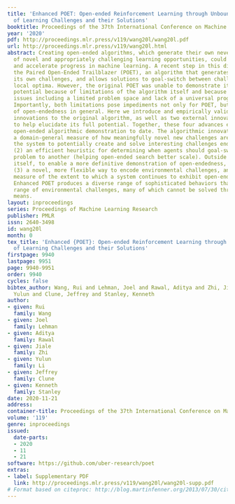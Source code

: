 ```yaml
---
title: 'Enhanced POET: Open-ended Reinforcement Learning through Unbounded Invention
  of Learning Challenges and their Solutions'
booktitle: Proceedings of the 37th International Conference on Machine Learning
year: '2020'
pdf: http://proceedings.mlr.press/v119/wang20l/wang20l.pdf
url: http://proceedings.mlr.press/v119/wang20l.html
abstract: Creating open-ended algorithms, which generate their own never-ending stream
  of novel and appropriately challenging learning opportunities, could help to automate
  and accelerate progress in machine learning. A recent step in this direction is
  the Paired Open-Ended Trailblazer (POET), an algorithm that generates and solves
  its own challenges, and allows solutions to goal-switch between challenges to avoid
  local optima. However, the original POET was unable to demonstrate its full creative
  potential because of limitations of the algorithm itself and because of external
  issues including a limited problem space and lack of a universal progress measure.
  Importantly, both limitations pose impediments not only for POET, but for the pursuit
  of open-endedness in general. Here we introduce and empirically validate two new
  innovations to the original algorithm, as well as two external innovations designed
  to help elucidate its full potential. Together, these four advances enable the most
  open-ended algorithmic demonstration to date. The algorithmic innovations are (1)
  a domain-general measure of how meaningfully novel new challenges are, enabling
  the system to potentially create and solve interesting challenges endlessly, and
  (2) an efficient heuristic for determining when agents should goal-switch from one
  problem to another (helping open-ended search better scale). Outside the algorithm
  itself, to enable a more definitive demonstration of open-endedness, we introduce
  (3) a novel, more flexible way to encode environmental challenges, and (4) a generic
  measure of the extent to which a system continues to exhibit open-ended innovation.
  Enhanced POET produces a diverse range of sophisticated behaviors that solve a wide
  range of environmental challenges, many of which cannot be solved through other
  means.
layout: inproceedings
series: Proceedings of Machine Learning Research
publisher: PMLR
issn: 2640-3498
id: wang20l
month: 0
tex_title: 'Enhanced {POET}: Open-ended Reinforcement Learning through Unbounded Invention
  of Learning Challenges and their Solutions'
firstpage: 9940
lastpage: 9951
page: 9940-9951
order: 9940
cycles: false
bibtex_author: Wang, Rui and Lehman, Joel and Rawal, Aditya and Zhi, Jiale and Li,
  Yulun and Clune, Jeffrey and Stanley, Kenneth
author:
- given: Rui
  family: Wang
- given: Joel
  family: Lehman
- given: Aditya
  family: Rawal
- given: Jiale
  family: Zhi
- given: Yulun
  family: Li
- given: Jeffrey
  family: Clune
- given: Kenneth
  family: Stanley
date: 2020-11-21
address: 
container-title: Proceedings of the 37th International Conference on Machine Learning
volume: '119'
genre: inproceedings
issued:
  date-parts:
  - 2020
  - 11
  - 21
software: https://github.com/uber-research/poet
extras:
- label: Supplementary PDF
  link: http://proceedings.mlr.press/v119/wang20l/wang20l-supp.pdf
# Format based on citeproc: http://blog.martinfenner.org/2013/07/30/citeproc-yaml-for-bibliographies/
---
```


